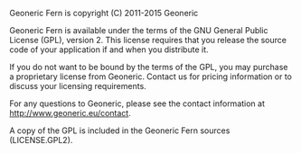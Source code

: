 Geoneric Fern is copyright (C) 2011-2015 Geoneric

Geoneric Fern is available under the terms of the GNU General Public
License (GPL), version 2. This license requires that you release the
source code of your application if and when you distribute it.

If you do not want to be bound by the terms of the GPL, you may purchase
a proprietary license from Geoneric. Contact us for pricing information
or to discuss your licensing requirements.

For any questions to Geoneric, please see the contact information at
http://www.geoneric.eu/contact.

A copy of the GPL is included in the Geoneric Fern sources (LICENSE.GPL2).
